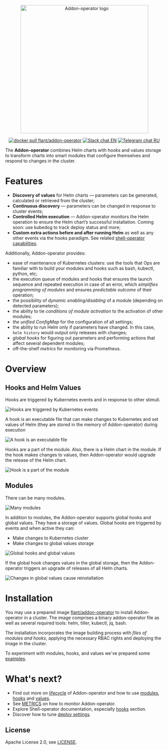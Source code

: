 <p align="center">
<img width="407" src="docs/logo-addon.png" alt="Addon-operator logo" />
</p>

<p align="center">
<a href="https://hub.docker.com/r/flant/addon-operator"><img src="https://img.shields.io/badge/docker-latest-2496ed.svg?logo=docker" alt="docker pull flant/addon-operator"/></a>
<a href="https://cloud-native.slack.com/messages/CJ13K3HFG"><img src="https://img.shields.io/badge/slack-EN%20chat-611f69.svg?logo=slack" alt="Slack chat EN"/></a>
<a href="https://t.me/kubeoperator"><img src="https://img.shields.io/badge/telegram-RU%20chat-179cde.svg?logo=telegram" alt="Telegram chat RU"/></a>
</p>

The **Addon-operator** combines Helm charts with hooks and values storage to transform charts into smart modules that configure themselves and respond to changes in the cluster.

# Features

- **Discovery of values** for Helm charts — parameters can be generated, calculated or retrieved from the cluster;
- **Continuous discovery** — parameters can be changed in response to cluster events;
- **Controlled Helm execution** — Addon-operator monitors the Helm operation to ensure the Helm chart’s successful installation. Coming soon: use kubedog to track deploy status and more;
- **Custom extra actions before and after running Helm** as well as any other events via the hooks paradigm. See related [shell-operator capabilities](https://github.com/flant/shell-operator/blob/master/HOOKS.md).

Additionally, Addon-operator provides:

- ease of maintenance of Kubernetes clusters: use the tools that Ops are familiar with to build your modules and hooks such as bash, kubectl, python, etc;
- the execution queue of modules and hooks that ensures the launch sequence and repeated execution in case of an error, which *simplifies programming of modules* and ensures *predictable outcome* of their operation;
- the possibility of *dynamic enabling/disabling* of a module (depending on detected parameters);
- the ability to tie *conditions of module activation* to the activation of other modules;
- *the unified ConfigMap* for the configuration of all settings;
- the ability to run Helm only if parameters have changed. In this case, `helm history` would output only releases with changes;
- *global hooks* for figuring out parameters and performing actions that affect several dependent modules;
- off-the-shelf *metrics* for monitoring via Prometheus.

# Overview

## Hooks and Helm Values

Hooks are triggered by Kubernetes events and in response to other stimuli.

![Hooks are triggered by Kubernetes events](docs/readme-1.gif)

A hook is an executable file that can make changes to Kubernetes and set values of Helm (they are stored in the memory of Addon-operator) during execution

![A hook is an executable file](docs/readme-2.gif)

Hooks are a part of the module. Also, there is a Helm chart in the module. If the hook makes changes to values, then Addon-operator would upgrade the release of the Helm chart.

![Hook is a part of the module](docs/readme-3.gif)

## Modules

There can be many modules.

![Many modules](docs/readme-4.gif)

In addition to modules, the Addon-operator supports global hooks and global values. They have a storage of values. Global hooks are triggered by events and when active they can:

- Make changes to Kubernetes cluster
- Make changes to global values storage

![Global hooks and global values](docs/readme-5.gif)

If the global hook changes values in the global storage, then the Addon-operator triggers an upgrade of releases of all Helm charts.

![Changes in global values cause reinstallation](docs/readme-6.gif)

# Installation

You may use a prepared image [flant/addon-operator](https://hub.docker.com/r/flant/addon-operator) to install Addon-operator in a cluster. The image comprises a binary addon-operator file as well as several required tools: helm, tiller, kubectl, jq, bash.

The installation incorporates the image building process with *files of modules and hooks*, applying the necessary RBAC rights and deploying the image in the cluster.

To experiment with modules, hooks, and values we've prepared some [examples](/examples).

# What's next?

- Find out more on [lifecycle](LIFECYCLE.md) of Addon-operator and how to use [modules](MODULES.md), [hooks](HOOKS.md) and [values](VALUES.md).
- See [METRICS](METRICS.md) on how to monitor Addon-operator.
- Explore Shell-operator documentation, especially [hooks](https://github.com/flant/shell-operator/blob/master/HOOKS.md) section.
- Discover how to tune [deploy settings](RUNNING.md).

## License

Apache License 2.0, see [LICENSE](LICENSE).
